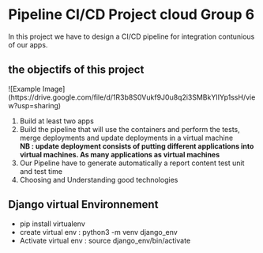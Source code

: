 <h1> Pipeline CI/CD Project cloud Group 6 </h1>
<p>In this project we have to design a CI/CD pipeline for integration contunious of our apps. <br>
  <h2> the objectifs of this project </h2>
  ![Example Image](https://drive.google.com/file/d/1R3b8S0Vukf9J0u8q2i3SMBkYIIYp1ssH/view?usp=sharing)
 
  <ol> 
     <li>Build at least two apps  </li>
    <li> Build the pipeline that will use the containers and perform the tests, merge deployments and update deployments in a virtual machine  <br> <strong> NB : update deployment consists of putting different applications into virtual machines. As many applications as virtual machines</strong> </li>
     <li>Our Pipeline have to generate automatically a report content test unit and test time </li>
     <li> Choosing and Understanding good technologies </li>
  </ol>
</p>

<h2> Django virtual Environnement </h2>
<p>
  <ul>
    <li>pip install virtualenv</li>
    <li> create virtual env : python3 -m venv django_env </li>
    <li> Activate virtual env : source django_env/bin/activate </li>
  </ul>
</p>
